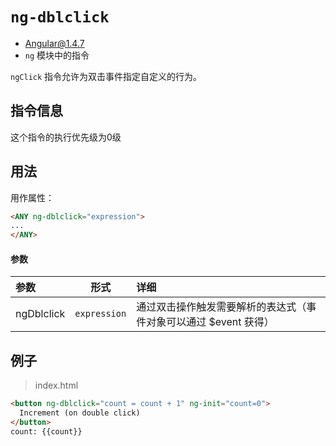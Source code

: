 # `ng-dblclick`
- Angular@1.4.7
- `ng` 模块中的指令

`ngClick` 指令允许为双击事件指定自定义的行为。


## 指令信息

这个指令的执行优先级为0级

## 用法

用作属性：

``` html
<ANY ng-dblclick="expression">
...
</ANY>
```


#### 参数

| 参数 | 形式 | 详细 |
|:----|:---:|:----|
|ngDblclick|`expression`| 通过双击操作触发需要解析的表达式（事件对象可以通过 $event 获得）|


## 例子

> index.html

``` html
<button ng-dblclick="count = count + 1" ng-init="count=0">
  Increment (on double click)
</button>
count: {{count}}

```

